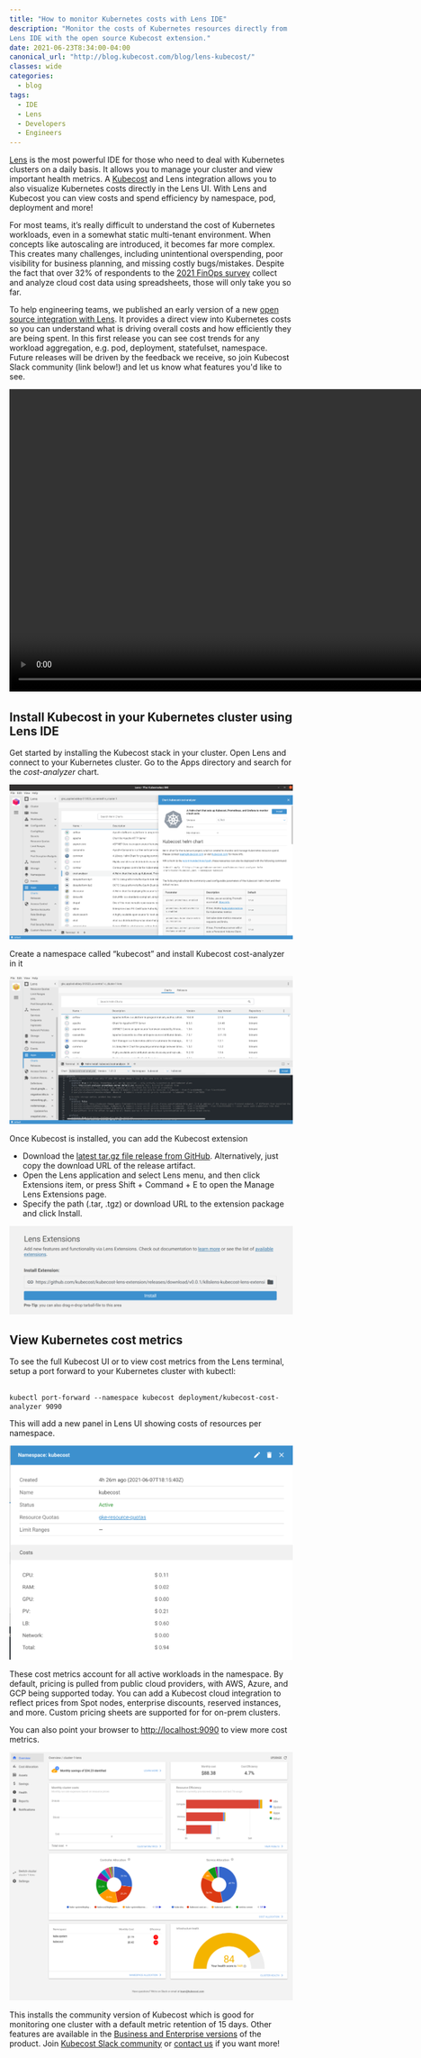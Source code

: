 ```yaml
---
title: "How to monitor Kubernetes costs with Lens IDE"
description: "Monitor the costs of Kubernetes resources directly from
Lens IDE with the open source Kubecost extension."
date: 2021-06-23T8:34:00-04:00
canonical_url: "http://blog.kubecost.com/blog/lens-kubecost/"
classes: wide
categories:
  - blog
tags:
  - IDE
  - Lens
  - Developers
  - Engineers
---
```


[Lens](https://k8slens.dev/) is the most powerful IDE for those who need to deal with Kubernetes clusters on a daily basis. It allows you to manage your cluster and view important health metrics. A [Kubecost](http://kubecost.com/) and Lens integration allows you to also visualize Kubernetes costs directly in the Lens UI. With Lens and Kubecost you can view costs and spend efficiency by namespace, pod, deployment and more!

For most teams, it’s really difficult to understand the cost of Kubernetes workloads, even in a somewhat static multi-tenant environment. When concepts like autoscaling are introduced, it becomes far more complex. This creates many challenges, including unintentional overspending, poor visibility for business planning, and missing costly bugs/mistakes. Despite the fact that over 32% of respondents to the [2021 FinOps survey](https://data.finops.org/) collect and analyze cloud cost data using spreadsheets, those will only take you so far.

To help engineering teams, we published an early version of a new [open source integration with Lens](https://github.com/kubecost/kubecost-lens-extension). It provides a direct view into Kubernetes costs so you can understand what is driving overall costs and how efficiently they are being spent. In this first release you can see cost trends for any workload aggregation, e.g. pod, deployment, statefulset, namespace. Future releases will be driven by the feedback we receive, so join Kubecost Slack community (link below!) and let us know what features you'd like to see.

<video src="/assets/images/2021-06-10-lens-kubecost/lens-kubecost-extension.mov" width="860" height="537" controls preload></video>

## Install Kubecost in your Kubernetes cluster using Lens IDE

Get started by installing the Kubecost stack in your cluster. Open Lens and connect to your Kubernetes cluster.  Go to the Apps directory and search for the _cost-analyzer_ chart.

![Find Kubecost from the Lens Apps directory](/assets/images/2021-06-10-lens-kubecost/image3.png "Install Kubecost from the Lens Apps directory")


Create a namespace called “kubecost” and install Kubecost cost-analyzer in it

![Install Kubecost in the kubecost namespace](/assets/images/2021-06-10-lens-kubecost/image5.png "Install Kubecost in the kubecost namespace")

Once Kubecost is installed, you can add the Kubecost extension

*   Download the [latest tar.gz file release from GitHub](https://github.com/kubecost/kubecost-lens-extension/releases). Alternatively, just copy the download URL of the release artifact.
*   Open the Lens application and select Lens menu, and then click Extensions item, or press Shift + Command + E to open the Manage Lens Extensions page.
*   Specify the path (.tar, .tgz) or download URL to the extension package and click Install.

![Install Kubecost Lens extension](/assets/images/2021-06-10-lens-kubecost/image7.png "Install Kubecost Lens extension")

## View Kubernetes cost metrics

To see the full Kubecost UI or to view cost metrics from the Lens terminal, setup a port forward to your Kubernetes cluster with kubectl:

```

kubectl port-forward --namespace kubecost deployment/kubecost-cost-analyzer 9090

```

This will add a new panel in Lens UI showing costs of resources per namespace. 

![See the new Costs panel in the Lens UI](/assets/images/2021-06-10-lens-kubecost/image6.png "See the new Costs panel in the Lens UI")


These cost metrics account for all active workloads in the namespace. By default, pricing is pulled from public cloud providers, with AWS, Azure, and GCP being supported today. You can add a Kubecost cloud integration to reflect prices from Spot nodes, enterprise discounts, reserved instances, and more.
Custom pricing sheets are supported for for on-prem clusters.

You can also point your browser to [http://localhost:9090](http://localhost:9090) to view more cost metrics.


![The Kubecost GUI in the browser](/assets/images/2021-06-10-lens-kubecost/image2.png "The Kubecost GUI in the browser")


This installs the community version of Kubecost which is good for monitoring one cluster with a default metric retention of 15 days. Other features are available in the [Business and Enterprise versions](https://www.kubecost.com/pricing/) of the product. Join [Kubecost Slack community](https://join.slack.com/t/kubecost/shared_invite/enQtNTA2MjQ1NDUyODE5LWFjYzIzNWE4MDkzMmUyZGU4NjkwMzMyMjIyM2E0NGNmYjExZjBiNjk1YzY5ZDI0ZTNhZDg4NjlkMGRkYzFlZTU) or [contact us](mailto:team@kubecost.com) if you want more! 

